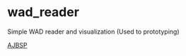 # wad_reader
Simple WAD reader and visualization (Used to prototyping)

[AJBSP](https://gitlab.com/andwj/ajbsp)
